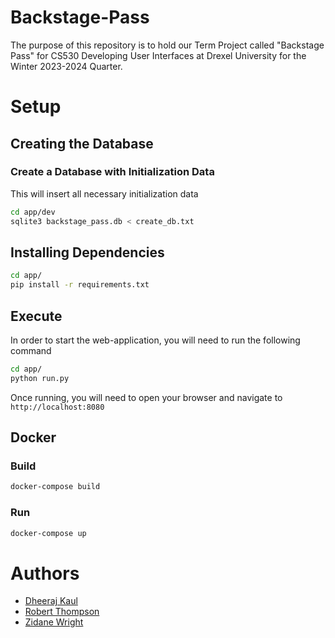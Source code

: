 # Backstage-Pass

The purpose of this repository is to hold our Term Project called "Backstage Pass" for CS530 Developing User Interfaces at Drexel University for the Winter 2023-2024 Quarter.

# Setup

## Creating the Database

### Create a Database with Initialization Data

This will insert all necessary initialization data

```bash
cd app/dev
sqlite3 backstage_pass.db < create_db.txt
```

## Installing Dependencies
```bash
cd app/
pip install -r requirements.txt
```

## Execute

In order to start the web-application, you will need to run the following command

```bash
cd app/
python run.py
```

Once running, you will need to open your browser and navigate to `http://localhost:8080`

## Docker
### Build
```bash
docker-compose build
```

### Run
```bash
docker-compose up
```

# Authors
- [Dheeraj Kaul](dk989@drexel.edu)
- [Robert Thompson](rt598@drexel.edu)
- [Zidane Wright](zdw32@drexel.edu)